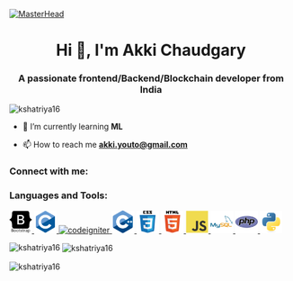 [![MasterHead](https://encrypted-tbn0.gstatic.com/images?q=tbn:ANd9GcRNtJR4WiB4sNWPu8xoTU6QHjnueshig3wLhA&usqp=CAU)](https://example.com)
<h1 align="center">Hi 👋, I'm Akki Chaudgary</h1>
<h3 align="center">A passionate frontend/Backend/Blockchain developer from India</h3>
<img align="right" alt="" width="400" src="https://encrypted-tbn0.gstatic.com/images?q=tbn:ANd9GcSUZvS_3VebRbFCWcv6u4zXknUSOkxVfB2qmg&usqp=CAU">


<p align="left"> <img src="https://komarev.com/ghpvc/?username=kshatriya16&label=Profile%20views&color=0e75b6&style=flat" alt="kshatriya16" /> </p>

- 🌱 I’m currently learning **ML**

- 📫 How to reach me **akki.youto@gmail.com**

<h3 align="left">Connect with me:</h3>
<p align="left">
</p>

<h3 align="left">Languages and Tools:</h3>
<p align="left"> <a href="https://getbootstrap.com" target="_blank" rel="noreferrer"> <img src="https://raw.githubusercontent.com/devicons/devicon/master/icons/bootstrap/bootstrap-plain-wordmark.svg" alt="bootstrap" width="40" height="40"/> </a> <a href="https://www.cprogramming.com/" target="_blank" rel="noreferrer"> <img src="https://raw.githubusercontent.com/devicons/devicon/master/icons/c/c-original.svg" alt="c" width="40" height="40"/> </a> <a href="https://codeigniter.com" target="_blank" rel="noreferrer"> <img src="https://cdn.worldvectorlogo.com/logos/codeigniter.svg" alt="codeigniter" width="40" height="40"/> </a> <a href="https://www.w3schools.com/cpp/" target="_blank" rel="noreferrer"> <img src="https://raw.githubusercontent.com/devicons/devicon/master/icons/cplusplus/cplusplus-original.svg" alt="cplusplus" width="40" height="40"/> </a> <a href="https://www.w3schools.com/css/" target="_blank" rel="noreferrer"> <img src="https://raw.githubusercontent.com/devicons/devicon/master/icons/css3/css3-original-wordmark.svg" alt="css3" width="40" height="40"/> </a> <a href="https://www.w3.org/html/" target="_blank" rel="noreferrer"> <img src="https://raw.githubusercontent.com/devicons/devicon/master/icons/html5/html5-original-wordmark.svg" alt="html5" width="40" height="40"/> </a> <a href="https://developer.mozilla.org/en-US/docs/Web/JavaScript" target="_blank" rel="noreferrer"> <img src="https://raw.githubusercontent.com/devicons/devicon/master/icons/javascript/javascript-original.svg" alt="javascript" width="40" height="40"/> </a> <a href="https://www.mysql.com/" target="_blank" rel="noreferrer"> <img src="https://raw.githubusercontent.com/devicons/devicon/master/icons/mysql/mysql-original-wordmark.svg" alt="mysql" width="40" height="40"/> </a> <a href="https://www.php.net" target="_blank" rel="noreferrer"> <img src="https://raw.githubusercontent.com/devicons/devicon/master/icons/php/php-original.svg" alt="php" width="40" height="40"/> </a> <a href="https://www.python.org" target="_blank" rel="noreferrer"> <img src="https://raw.githubusercontent.com/devicons/devicon/master/icons/python/python-original.svg" alt="python" width="40" height="40"/> </a> </p>

<p><img align="left" src="https://github-readme-stats.vercel.app/api/top-langs?username=kshatriya16&show_icons=true&locale=en&layout=compact" alt="kshatriya16" /></p>

<p>&nbsp;<img align="center" src="https://github-readme-stats.vercel.app/api?username=kshatriya16&show_icons=true&locale=en" alt="kshatriya16" /></p>

<p><img align="center" src="https://github-readme-streak-stats.herokuapp.com/?user=kshatriya16&" alt="kshatriya16" /></p>
